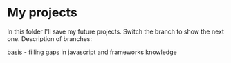 # My projects

In this folder I'll save my future projects. Switch the branch to show the next one.
Description of branches:

[basis](./react_basis/README.md) - filling gaps in javascript and frameworks knowledge